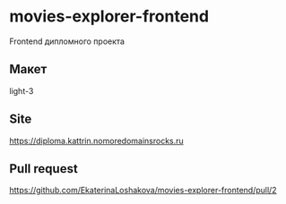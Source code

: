 # movies-explorer-frontend

Frontend дипломного проекта

## Макет

light-3

## Site

https://diploma.kattrin.nomoredomainsrocks.ru

## Pull request

https://github.com/EkaterinaLoshakova/movies-explorer-frontend/pull/2
